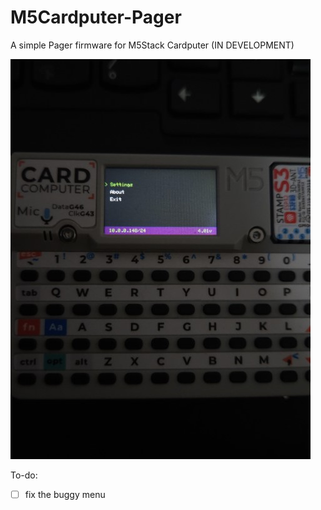 # M5Cardputer-Pager

A simple Pager firmware for M5Stack Cardputer (IN DEVELOPMENT)

![Interface](./interface.jpg)

To-do:
- [ ] fix the buggy menu
